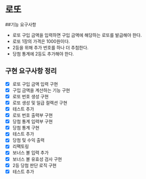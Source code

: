 # 로또
##기능 요구사항
- 로또 구입 금액을 입력하면 구입 금액에 해당하는 로또를 발급해야 한다.
- 로또 1장의 가격은 1000원이다.
- 2등을 위해 추가 번호를 하나 더 추첨한다.
- 당첨 통계에 2등도 추가해야 한다.

## 구현 요구사항 정리
- [x] 로또 구입 금액 입력 구현
- [x] 구입 금액을 계산하는 기능 구현
- [x] 로또 번호 생성 구현
- [x] 로또 생성 및 일급 컬렉션 구현
- [x] 테스트 추가
- [x] 로또 번호 출력부 구현
- [x] 당첨 통계 입력부 구현
- [x] 당첨 통계 구현
- [x] 테스트 추가
- [x] 당첨 및 수익 출력
- [x] 리팩토링
- [x] 보너스 볼 입력 추가
- [x] 보너스 볼 유효성 검사 구현
- [x] 2등 당첨 판단 로직 구현
- [x] 테스트 추가